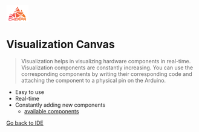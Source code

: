 <!-- _coverpage.md -->

![logo](_media/cherpa_logo.png)

# Visualization Canvas

> Visualization helps in visualizing hardware components in real-time. Visualization components are constantly increasing. You can use the corresponding components by writing their corresponding code and attaching the component to a physical pin on the Arduino.

- Easy to use
- Real-time
- Constantly adding new components
	- [available components](_visualization_canvas?id=available-components)

[Go back to IDE](https://cherpa.io/projects)
